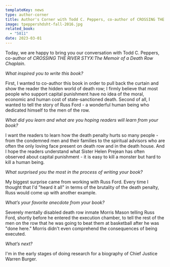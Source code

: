 ```yaml
---
templateKey: news
type: author-corner
title: Author's Corner with Todd C. Peppers, co-author of CROSSING THE RIVER STYX
image: tpeppershdsht-fall-2016.jpg
related_book:
  - "5811"
date: 2023-03-01
---
```

Today, we are happy to bring you our conversation with Todd C. Peppers, co-author of *CROSSING THE RIVER STYX:The Memoir of a Death Row Chaplain*.

*What inspired you to write this book?* 

First, I wanted to co-author this book in order to pull back the curtain and show the reader the hidden world of death row; I firmly believe that most people who support capital punishment have no idea of the moral, economic and human cost of state-sanctioned death. Second of all, I wanted to tell the story of Russ Ford - a wonderful human being who dedicated himself to the men of the row. 

*What did you learn and what are you hoping readers will learn from your book?* 

I want the readers to learn how the death penalty hurts so many people - from the condemned men and their families to the spiritual advisors who are often the only loving face present on death row and in the death house.  And I hope the readers understand what Sister Helen Prejean has often observed about capital punishment - it is easy to kill a monster but hard to kill a human being. 

*What surprised you the most in the process of writing your book?* 

My biggest surprise came from working with Russ Ford.  Every time I thought that I'd "heard it all" in terms of the brutality of the death penalty, Russ would come up with another example.  

*What’s your favorite anecdote from your book?*

Severely mentally disabled death row inmate Morris Mason telling Russ Ford, shortly before he entered the execution chamber, to tell the rest of the men on the row that he was going to beat them at basketball after he was "done here."  Morris didn't even comprehend the consequences of being executed. 

*What’s next?* 

I'm in the early stages of doing research for a biography of Chief Justice Warren Burger.